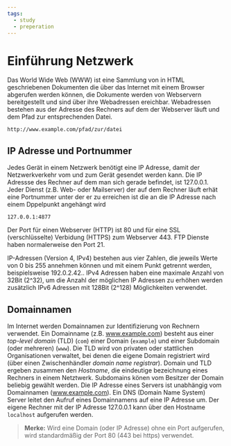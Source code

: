 ```yaml
---
tags:
  - study
  - preperation
---
```

# Einführung Netzwerk

Das World Wide Web (WWW) ist eine Sammlung von in HTML geschriebenen Dokumenten die über das Internet mit einem Browser abgerufen werden können, die Dokumente werden von Webservern bereitgestellt und sind über ihre Webadressen ereichbar. Webadressen bestehen aus der Adresse des Rechners auf dem der Webserver läuft und dem Pfad zur entsprechenden Datei.
```
http://www.example.com/pfad/zur/datei
```

## IP Adresse und Portnummer
Jedes Gerät in einem Netzwerk benötigt eine IP Adresse, damit der Netzwerkverkehr vom und zum Gerät gesendet werden kann. Die IP Adressse des Rechner auf dem man sich gerade befindet, ist 127.0.0.1. Jeder Dienst (z.B. Web- oder Mailserver) der auf dem Rechner läuft erhät eine Portnummer unter der er zu erreichen ist die an die IP Adresse nach einem Dppelpunkt angehängt wird
```
127.0.0.1:4877
```
Der Port für einen Webserver (HTTP) ist 80 und für eine SSL (verschlüsselte) Verbidung (HTTPS) zum Webserver 443. FTP Dienste haben normalerweise den Port 21.

IP-Adressen (Version 4, IPv4) bestehen aus vier Zahlen, die jeweils Werte von 0 bis 255 annehmen können und mit einem Punkt getrennt werden, beispielsweise 192.0.2.42.. IPv4 Adressen haben eine maximale Anzahl von 32Bit (2^32), um die Anzahl der möglichen IP Adressen zu erhöhen werden zusätzlich IPv6 Adressen mit 128Bit (2^128) Möglichkeiten verwendet.

## Domainnamen
Im Internet werden Domainnamen zur Identifizierung von Rechnern verwendet. Ein Domainname (z.B. www.example.com) besteht aus einer *top-level domain* (TLD) (`com`) einer Domain (`example`) und einer Subdomain (oder mehreren) (`www`). Die TLD wird von privaten oder stattlichen Organisationen verwaltet, bei denen die eigene Domain registriert wird (über einen Zwischenhändler *domain name registrar*). Domain und TLD ergeben zusammen den *Hostname*, die eindeutige bezeichnung eines Rechners in einem Netztwerk. Subdomains könen vom Besitzer der Domain beliebig gewählt werden.
Die IP Adresse eines Servers ist unabhängig vom Domainnamen (www.example.com). Ein DNS (Domain Name System) Server leitet den Aufruf eines Domainnamens auf eine IP Adresse um.
Der eigene Rechner mit der IP Adresse 127.0.0.1 kann über den Hostname `localhost` aufgerufen werden.

>**Merke:** Wird eine Domain (oder IP Adresse) ohne ein Port aufgerufen, wird standardmäßig der Port 80 (443 bei https) verwendet.
